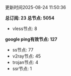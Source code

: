 更新时间2025-08-24 11:50:36

**总订阅: 23**
**总节点: 5054**
- vless节点: 8

**google ping有效节点: 127**
- ss节点: 77
- v2ray节点: 45
- trojan节点: 4
- ssr节点: 1
